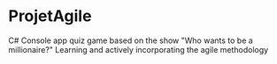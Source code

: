 # ProjetAgile

C# Console app quiz game based on the show "Who wants to be a millionaire?"
Learning and actively incorporating the agile methodology
